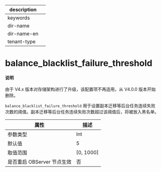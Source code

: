 |description||
|---|---|
|keywords||
|dir-name||
|dir-name-en||
|tenant-type||

# balance_blacklist_failure_threshold

<main id="notice" type='explain'>
<h4>说明</h4>
<p>由于 V4.x 版本对存储架构进行了升级，该配置项不再适用，从 V4.0.0 版本开始删除。</p>
</main>

`balance_blacklist_failure_threshold` 用于设置副本迁移等后台任务连续失败次数的阈值。副本迁移等后台任务连续失败次数超过该阈值后，将被放入黑名单。

|      **属性**      |   **描述**    |
|------------------|-------------|
| 参数类型             | Int          |
| 默认值              | 5           |
| 取值范围             | \[0, 1000\] |
| 是否重启 OBServer 节点生效 | 否           |



